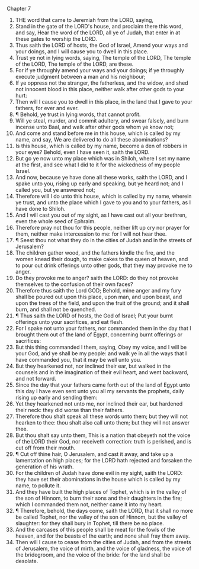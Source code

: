 

Chapter 7

1. THE word that came to Jeremiah from the LORD, saying,
2. Stand in the gate of the LORD's house, and proclaim there this word, and say, Hear the word of the LORD, all ye of Judah, that enter in at these gates to worship the LORD.
3. Thus saith the LORD of hosts, the God of Israel, Amend your ways and your doings, and I will cause you to dwell in this place.
4. Trust ye not in lying words, saying, The temple of the LORD, The temple of the LORD, The temple of the LORD, are these.
5. For if ye throughly amend your ways and your doings; if ye throughly execute judgment between a man and his neighbour;
6. If ye oppress not the stranger, the fatherless, and the widow, and shed not innocent blood in this place, neither walk after other gods to your hurt:
7. Then will I cause you to dwell in this place, in the land that I gave to your fathers, for ever and ever.
8. ¶ Behold, ye trust in lying words, that cannot profit.
9. Will ye steal, murder, and commit adultery, and swear falsely, and burn incense unto Baal, and walk after other gods whom ye know not;
10. And come and stand before me in this house, which is called by my name, and say, We are delivered to do all these abominations?
11. Is this house, which is called by my name, become a den of robbers in your eyes?  Behold, even I have seen it, saith the LORD.
12. But go ye now unto my place which was in Shiloh, where I set my name at the first, and see what I did to it for the wickedness of my people Israel.
13. And now, because ye have done all these works, saith the LORD, and I spake unto you, rising up early and speaking, but ye heard not; and I called you, but ye answered not;
14. Therefore will I do unto this house, which is called by my name, wherein ye trust, and unto the place which I gave to you and to your fathers, as I have done to Shiloh.
15. And I will cast you out of my sight, as I have cast out all your brethren, even the whole seed of Ephraim.
16. Therefore pray not thou for this people, neither lift up cry nor prayer for them, neither make intercession to me: for I will not hear thee.
17. ¶ Seest thou not what they do in the cities of Judah and in the streets of Jerusalem?
18. The children gather wood, and the fathers kindle the fire, and the women knead their dough, to make cakes to the queen of heaven, and to pour out drink offerings unto other gods, that they may provoke me to anger.
19. Do they provoke me to anger?  saith the LORD: do they not provoke themselves to the confusion of their own faces?
20. Therefore thus saith the Lord GOD; Behold, mine anger and my fury shall be poured out upon this place, upon man, and upon beast, and upon the trees of the field, and upon the fruit of the ground; and it shall burn, and shall not be quenched.
21. ¶ Thus saith the LORD of hosts, the God of Israel; Put your burnt offerings unto your sacrifices, and eat flesh.
22. For I spake not unto your fathers, nor commanded them in the day that I brought them out of the land of Egypt, concerning burnt offerings or sacrifices:
23. But this thing commanded I them, saying, Obey my voice, and I will be your God, and ye shall be my people: and walk ye in all the ways that I have commanded you, that it may be well unto you.
24. But they hearkened not, nor inclined their ear, but walked in the counsels and in the imagination of their evil heart, and went backward, and not forward.
25. Since the day that your fathers came forth out of the land of Egypt unto this day I have even sent unto you all my servants the prophets, daily rising up early and sending them:
26. Yet they hearkened not unto me, nor inclined their ear, but hardened their neck: they did worse than their fathers.
27. Therefore thou shalt speak all these words unto them; but they will not hearken to thee: thou shalt also call unto them; but they will not answer thee.
28. But thou shalt say unto them, This is a nation that obeyeth not the voice of the LORD their God, nor receiveth correction: truth is perished, and is cut off from their mouth.
29. ¶ Cut off thine hair, O Jerusalem, and cast it away, and take up a lamentation on high places; for the LORD hath rejected and forsaken the generation of his wrath.
30. For the children of Judah have done evil in my sight, saith the LORD: they have set their abominations in the house which is called by my name, to pollute it.
31. And they have built the high places of Tophet, which is in the valley of the son of Hinnom, to burn their sons and their daughters in the fire; which I commanded them not, neither came it into my heart.
32. ¶ Therefore, behold, the days come, saith the LORD, that it shall no more be called Tophet, nor the valley of the son of Hinnom, but the valley of slaughter: for they shall bury in Tophet, till there be no place.
33. And the carcases of this people shall be meat for the fowls of the heaven, and for the beasts of the earth; and none shall fray them away.
34. Then will I cause to cease from the cities of Judah, and from the streets of Jerusalem, the voice of mirth, and the voice of gladness, the voice of the bridegroom, and the voice of the bride: for the land shall be desolate.
